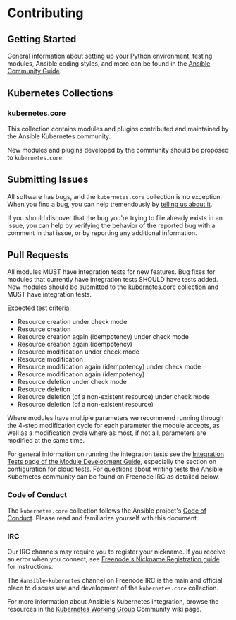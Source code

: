 # Contributing

## Getting Started

General information about setting up your Python environment, testing modules,
Ansible coding styles, and more can be found in the [Ansible Community Guide](
https://docs.ansible.com/ansible/latest/community/index.html).


## Kubernetes Collections

### kubernetes.core

This collection contains modules and plugins contributed and maintained by the Ansible Kubernetes
community.

New modules and plugins developed by the community should be proposed to `kubernetes.core`.

## Submitting Issues
All software has bugs, and the `kubernetes.core` collection is no exception. When you find a bug,
you can help tremendously by [telling us about it](https://github.com/ansible-collections/kubernetes.core/issues/new/choose).

If you should discover that the bug you're trying to file already exists in an issue,
you can help by verifying the behavior of the reported bug with a comment in that
issue, or by reporting any additional information.

## Pull Requests

All modules MUST have integration tests for new features.
Bug fixes for modules that currently have integration tests SHOULD have tests added.
New modules should be submitted to the [kubernetes.core](https://github.com/ansible-collections/kubernetes.core) collection and MUST have integration tests.

Expected test criteria:
* Resource creation under check mode
* Resource creation
* Resource creation again (idempotency) under check mode
* Resource creation again (idempotency)
* Resource modification under check mode
* Resource modification
* Resource modification again (idempotency) under check mode
* Resource modification again (idempotency)
* Resource deletion under check mode
* Resource deletion
* Resource deletion (of a non-existent resource) under check mode
* Resource deletion (of a non-existent resource)

Where modules have multiple parameters we recommend running through the 4-step modification cycle for each parameter the module accepts, as well as a modification cycle where as most, if not all, parameters are modified at the same time.

For general information on running the integration tests see the
[Integration Tests page of the Module Development Guide](https://docs.ansible.com/ansible/devel/dev_guide/testing_integration.html#testing-integration),
especially the section on configuration for cloud tests. For questions about writing tests the Ansible Kubernetes community can be found on Freenode IRC as detailed below.


### Code of Conduct
The `kubernetes.core` collection follows the Ansible project's
[Code of Conduct](https://docs.ansible.com/ansible/devel/community/code_of_conduct.html).
Please read and familiarize yourself with this document.

### IRC
Our IRC channels may require you to register your nickname. If you receive an error when you connect, see
[Freenode's Nickname Registration guide](https://freenode.net/kb/answer/registration) for instructions.

The `#ansible-kubernetes` channel on Freenode IRC is the main and official place to discuss use and development of the `kubernetes.core` collection.

For more information about Ansible's Kubernetes integration, browse the resources in the [Kubernetes Working Group](https://github.com/ansible/community/wiki/Kubernetes) Community wiki page.
